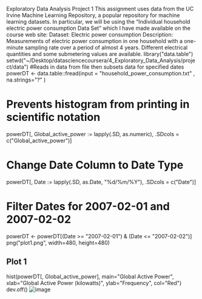 Exploratory Data Analysis Project 1
This assignment uses data from the UC Irvine Machine Learning Repository, a popular repository
for machine learning datasets. In particular, we will be using the “Individual household electric
power consumption Data Set” which I have made available on the course web site:
Dataset:
Electric power consumption
Description: Measurements of electric power consumption in one household with a one-minute
sampling rate over a period of almost 4 years. Different electrical quantities and some submetering
values are available.
library("data.table")
setwd("~/Desktop/datasciencecoursera/4_Exploratory_Data_Analysis/project/data")
#Reads in data from file then subsets data for specified dates
powerDT <- data.table::fread(input = "household_power_consumption.txt"
, na.strings="?"
)
# Prevents histogram from printing in scientific notation
powerDT[, Global_active_power := lapply(.SD, as.numeric), .SDcols =
c("Global_active_power")]
# Change Date Column to Date Type
powerDT[, Date := lapply(.SD, as.Date, "%d/%m/%Y"), .SDcols = c("Date")]
# Filter Dates for 2007-02-01 and 2007-02-02
powerDT <- powerDT[(Date >= "2007-02-01") & (Date <= "2007-02-02")]
png("plot1.png", width=480, height=480)
## Plot 1
hist(powerDT[, Global_active_power], main="Global Active Power",
xlab="Global Active Power (kilowatts)", ylab="Frequency", col="Red")
dev.off()
![image](https://user-images.githubusercontent.com/88283525/174469052-d0d456a1-84f3-4bed-915c-13d111b6a7f6.png)
